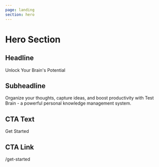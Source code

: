 ```yaml
---
page: landing
section: hero
---
```

# Hero Section

## Headline
Unlock Your Brain's Potential

## Subheadline
Organize your thoughts, capture ideas, and boost productivity with Test Brain - a powerful personal knowledge management system.

## CTA Text
Get Started

## CTA Link
/get-started
